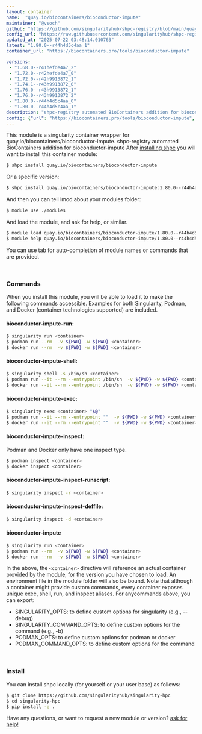 ```yaml
---
layout: container
name:  "quay.io/biocontainers/bioconductor-impute"
maintainer: "@vsoch"
github: "https://github.com/singularityhub/shpc-registry/blob/main/quay.io/biocontainers/bioconductor-impute/container.yaml"
config_url: "https://raw.githubusercontent.com/singularityhub/shpc-registry/main/quay.io/biocontainers/bioconductor-impute/container.yaml"
updated_at: "2025-07-22 03:48:14.010763"
latest: "1.80.0--r44h4d5c4aa_1"
container_url: "https://biocontainers.pro/tools/bioconductor-impute"

versions:
 - "1.68.0--r41hefde4a7_2"
 - "1.72.0--r42hefde4a7_0"
 - "1.72.0--r42h9913872_1"
 - "1.74.1--r43h9913872_0"
 - "1.76.0--r43h9913872_1"
 - "1.76.0--r43h9913872_2"
 - "1.80.0--r44h4d5c4aa_0"
 - "1.80.0--r44h4d5c4aa_1"
description: "shpc-registry automated BioContainers addition for bioconductor-impute"
config: {"url": "https://biocontainers.pro/tools/bioconductor-impute", "maintainer": "@vsoch", "description": "shpc-registry automated BioContainers addition for bioconductor-impute", "latest": {"1.80.0--r44h4d5c4aa_1": "sha256:2c8d54beeb749b03edd4caf06cc219639366fb2a3fce74c397c163a97f794914"}, "tags": {"1.68.0--r41hefde4a7_2": "sha256:12ed9015057c455610ded717c4608a1e931187d0f109bc19b2b6f72643f95fbf", "1.72.0--r42hefde4a7_0": "sha256:bd15f61cf31fe3db77e84b4c4ca914eeb9ff12ee89d9ea6f6763eb8103bdd7a1", "1.72.0--r42h9913872_1": "sha256:3a23196b9708d5ff54a5e354b6a4c3b27845913395ac88055ae7271d1611d752", "1.74.1--r43h9913872_0": "sha256:24658456d0cdccf15223d4c88bc57813133b9ed7012288e837d2721b32fea6d9", "1.76.0--r43h9913872_1": "sha256:6ddb904d504d7dbc324cee05e75029117951eae698797c8c8c98c7284dcf2de1", "1.76.0--r43h9913872_2": "sha256:ba27283fb107d1e428dd4325f20ee2dbdf69a155434bfb2f4665110676fb2639", "1.80.0--r44h4d5c4aa_0": "sha256:6580a756ad38daff0fd1be47e387963c1261e53cfc251e151f2b88d7c3f2f2ed", "1.80.0--r44h4d5c4aa_1": "sha256:2c8d54beeb749b03edd4caf06cc219639366fb2a3fce74c397c163a97f794914"}, "docker": "quay.io/biocontainers/bioconductor-impute"}
---
```


This module is a singularity container wrapper for quay.io/biocontainers/bioconductor-impute.
shpc-registry automated BioContainers addition for bioconductor-impute
After [installing shpc](#install) you will want to install this container module:


```bash
$ shpc install quay.io/biocontainers/bioconductor-impute
```

Or a specific version:

```bash
$ shpc install quay.io/biocontainers/bioconductor-impute:1.80.0--r44h4d5c4aa_1
```

And then you can tell lmod about your modules folder:

```bash
$ module use ./modules
```

And load the module, and ask for help, or similar.

```bash
$ module load quay.io/biocontainers/bioconductor-impute/1.80.0--r44h4d5c4aa_1
$ module help quay.io/biocontainers/bioconductor-impute/1.80.0--r44h4d5c4aa_1
```

You can use tab for auto-completion of module names or commands that are provided.

<br>

### Commands

When you install this module, you will be able to load it to make the following commands accessible.
Examples for both Singularity, Podman, and Docker (container technologies supported) are included.

#### bioconductor-impute-run:

```bash
$ singularity run <container>
$ podman run --rm  -v ${PWD} -w ${PWD} <container>
$ docker run --rm  -v ${PWD} -w ${PWD} <container>
```

#### bioconductor-impute-shell:

```bash
$ singularity shell -s /bin/sh <container>
$ podman run --it --rm --entrypoint /bin/sh  -v ${PWD} -w ${PWD} <container>
$ docker run --it --rm --entrypoint /bin/sh  -v ${PWD} -w ${PWD} <container>
```

#### bioconductor-impute-exec:

```bash
$ singularity exec <container> "$@"
$ podman run --it --rm --entrypoint ""  -v ${PWD} -w ${PWD} <container> "$@"
$ docker run --it --rm --entrypoint ""  -v ${PWD} -w ${PWD} <container> "$@"
```

#### bioconductor-impute-inspect:

Podman and Docker only have one inspect type.

```bash
$ podman inspect <container>
$ docker inspect <container>
```

#### bioconductor-impute-inspect-runscript:

```bash
$ singularity inspect -r <container>
```

#### bioconductor-impute-inspect-deffile:

```bash
$ singularity inspect -d <container>
```



#### bioconductor-impute

```bash
$ singularity run <container>
$ podman run --rm  -v ${PWD} -w ${PWD} <container>
$ docker run --rm  -v ${PWD} -w ${PWD} <container>
```


In the above, the `<container>` directive will reference an actual container provided
by the module, for the version you have chosen to load. An environment file in the
module folder will also be bound. Note that although a container
might provide custom commands, every container exposes unique exec, shell, run, and
inspect aliases. For anycommands above, you can export:

 - SINGULARITY_OPTS: to define custom options for singularity (e.g., --debug)
 - SINGULARITY_COMMAND_OPTS: to define custom options for the command (e.g., -b)
 - PODMAN_OPTS: to define custom options for podman or docker
 - PODMAN_COMMAND_OPTS: to define custom options for the command

<br>

### Install

You can install shpc locally (for yourself or your user base) as follows:

```bash
$ git clone https://github.com/singularityhub/singularity-hpc
$ cd singularity-hpc
$ pip install -e .
```

Have any questions, or want to request a new module or version? [ask for help!](https://github.com/singularityhub/singularity-hpc/issues)